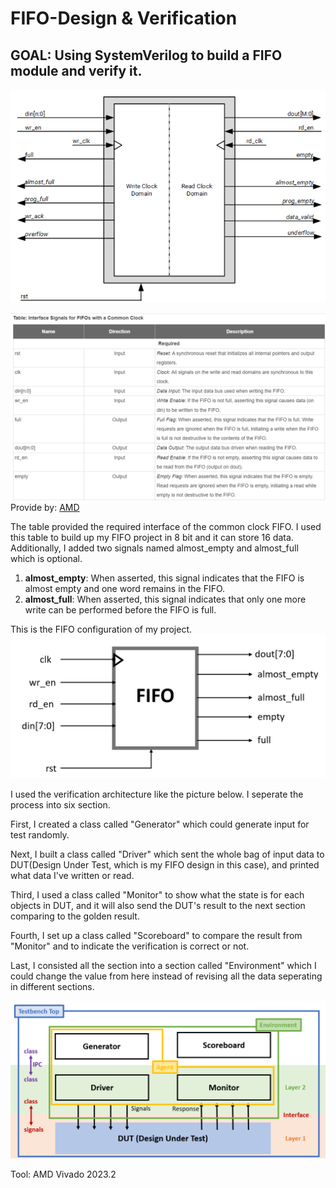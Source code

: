 # FIFO-Design & Verification
## GOAL: Using SystemVerilog to build a FIFO module and verify it.
![image](https://github.com/Pietra1226/FIFO-DV/blob/main/FIFO.png)

![image](https://github.com/Pietra1226/FIFO-DV/blob/main/FIFO%20Interface.png)
Provide by: [AMD](https://docs.amd.com/r/en-US/pg327-emb-fifo-gen/Native-FIFO-Interface-Signals)

The table provided the required interface of the common clock FIFO. I used this table to build up my FIFO project in 8 bit and it can store 16 data. Additionally, I added two signals named almost_empty and almost_full which is optional.

1. **almost_empty**: When asserted, this signal indicates that the FIFO is almost empty and one word remains in the FIFO.
2. **almost_full**: When asserted, this signal indicates that only one more write can be performed before the FIFO is full.

This is the FIFO configuration of my project.
![image](https://github.com/Pietra1226/FIFO-DV/blob/main/My%20FIFO.png)

I used the verification architecture like the picture below. I seperate the process into six section.

First, I created a class called "Generator" which could generate input for test randomly.

Next, I built a class called "Driver" which sent the whole bag of input data to DUT(Design Under Test, which is my FIFO design in this case), and printed what data I've written or read.

Third, I used a class called "Monitor" to show what the state is for each objects in DUT, and it will also send the DUT's result to the next section comparing to the golden result.

Fourth, I set up a class called "Scoreboard" to compare the result from "Monitor" and to indicate the verification is correct or not.

Last, I consisted all the section into a section called "Environment" which I could change the value from here instead of revising all the data seperating in different sections.

![image](https://github.com/Pietra1226/FIFO-DV/blob/main/Verification%20Architecture.png)

Tool: AMD Vivado 2023.2
